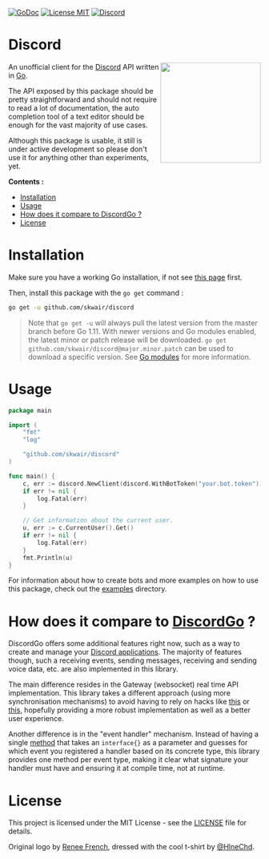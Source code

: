 [![GoDoc](https://img.shields.io/badge/godoc-reference-blue.svg?style=flat-square)](https://godoc.org/github.com/skwair/discord)
[![License MIT](https://img.shields.io/badge/license-MIT-lightgrey.svg?style=flat-square)](LICENSE)
[![Discord](https://img.shields.io/badge/Discord-online-7289DA.svg?style=flat-square)](https://discord.gg/3sVFWQC)


# Discord

<img align="right" height="200" src=".github/discord-gopher.png">

An unofficial client for the [Discord](http://discordapp.com) API written in [Go](https://golang.org).

The API exposed by this package should be pretty straightforward and should not require to read a lot of documentation, the auto completion tool of a text editor should be enough for the vast majority of use cases.

Although this package is usable, it still is under active development so please don't use it for anything other than experiments, yet.

**Contents :**

- [Installation](#installation)
- [Usage](#usage)
- [How does it compare to DiscordGo ?](#how-does-it-compare-to-discordgo-)
- [License](#license)

# Installation

Make sure you have a working Go installation, if not see [this page](https://golang.org/dl) first.

Then, install this package with the `go get` command :

```sh
go get -u github.com/skwair/discord
```

> Note that `go get -u` will always pull the latest version from the master branch before Go 1.11. With newer versions and Go modules enabled, the latest minor or patch release will be downloaded. `go get github.com/skwair/discord@major.minor.patch` can be used to download a specific version. See [Go modules](https://github.com/golang/go/wiki/Modules#how-to-upgrade-and-downgrade-dependencies) for more information.

# Usage

```go
package main

import (
	"fmt"
	"log"

	"github.com/skwair/discord"
)

func main() {
    c, err := discord.NewClient(discord.WithBotToken("your.bot.token"))
    if err != nil {
        log.Fatal(err)
    }

    // Get information about the current user.
    u, err := c.CurrentUser().Get()
    if err != nil {
        log.Fatal(err)
    }
    fmt.Println(u)
}
```

For information about how to create bots and more examples on how to use this package, check out the [examples](https://github.com/skwair/discord/blob/master/examples) directory.

# How does it compare to [DiscordGo](https://github.com/bwmarrin/discordgo) ?

DiscordGo offers some additional features right now, such as a way to create and manage your [Discord applications](https://discordapp.com/developers/applications/me). The majority of features though, such a receiving events, sending messages, receiving and sending voice data, etc. are also implemented in this library.

The main difference resides in the Gateway (websocket) real time API implementation. This library takes a different approach (using more synchronisation mechanisms) to avoid having to rely on hacks like [this](https://github.com/bwmarrin/discordgo/blob/8325a6bf6dd6c91ed4040a1617b07287b8fb0eba/wsapi.go#L868) or [this](https://github.com/bwmarrin/discordgo/blob/8325a6bf6dd6c91ed4040a1617b07287b8fb0eba/wsapi.go#L822), hopefully providing a more robust implementation as well as a better user experience.

Another difference is in the "event handler" mechanism. Instead of having a single [method](https://github.com/bwmarrin/discordgo/blob/73f6772a2b7cc95e29c462e4f15bf07cbe0d3854/event.go#L111) that takes an `interface{}` as a parameter and guesses for which event you registered a handler based on its concrete type, this library provides one method per event type, making it clear what signature your handler must have and ensuring it at compile time, not at runtime.

# License

This project is licensed under the MIT License - see the [LICENSE](https://github.com/skwair/discord/blob/master/LICENSE) file for details.

Original logo by [Renee French](https://instagram.com/reneefrench), dressed with the cool t-shirt by [@HlneChd](https://twitter.com/hlnechd).
